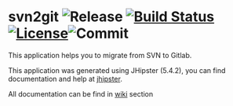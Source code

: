 # svn2git ![Release](https://img.shields.io/github/release/yodamad/svn2git.svg?style=popout) [![Build Status](https://yodamad.visualstudio.com/svn2git/_apis/build/status/svn2git-Maven-CI?branchName=dev)](https://yodamad.visualstudio.com/svn2git/_build/latest?definitionId=1?branchName=dev)[![License](https://img.shields.io/badge/License-Apache%202.0-blue.svg)](https://opensource.org/licenses/Apache-2.0)![Commit](https://img.shields.io/github/last-commit/yodamad/svn2git.svg?style=flat)

This application helps you to migrate from SVN to Gitlab.

This application was generated using JHipster (5.4.2), you can find documentation and help at [jhipster](https://www.jhipster.tech/documentation-archive/v5.4.2).

All documentation can be find in [wiki](https://github.com/yodamad/svn2git/wiki) section 
